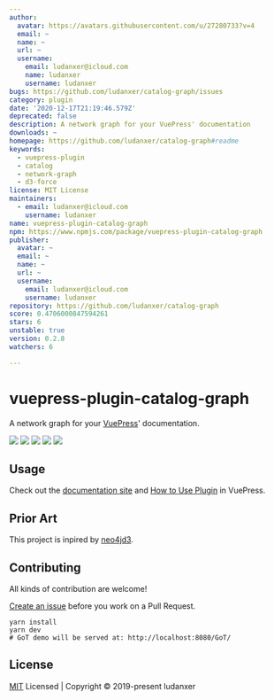 ```yaml
---
author:
  avatar: https://avatars.githubusercontent.com/u/27280733?v=4
  email: ~
  name: ~
  url: ~
  username:
    email: ludanxer@icloud.com
    name: ludanxer
    username: ludanxer
bugs: https://github.com/ludanxer/catalog-graph/issues
category: plugin
date: '2020-12-17T21:19:46.579Z'
deprecated: false
description: A network graph for your VuePress' documentation
downloads: ~
homepage: https://github.com/ludanxer/catalog-graph#readme
keywords:
  - vuepress-plugin
  - catalog
  - network-graph
  - d3-force
license: MIT License
maintainers:
  - email: ludanxer@icloud.com
    username: ludanxer
name: vuepress-plugin-catalog-graph
npm: https://www.npmjs.com/package/vuepress-plugin-catalog-graph
publisher:
  avatar: ~
  email: ~
  name: ~
  url: ~
  username:
    email: ludanxer@icloud.com
    username: ludanxer
repository: https://github.com/ludanxer/catalog-graph
score: 0.4706000847594261
stars: 6
unstable: true
version: 0.2.8
watchers: 6

---
```


# vuepress-plugin-catalog-graph

A network graph for your [VuePress](https://vuepress.vuejs.org/)' documentation.

<p align="left">
  <img src="https://badgen.net/npm/v/vuepress-plugin-catalog-graph" />
  <img src="https://badgen.net/badge/VuePress/1.3.0+/purple" />
  <img src="https://badgen.net/npm/license/vuepress-plugin-catalog-graph" />
  <img src="https://badgen.net/packagephobia/install/vuepress-plugin-catalog-graph" />
  <img src="https://badgen.net/github/last-commit/ludanxer/catalog-graph/master" />
</p>

## Usage

Check out the [documentation site](https://catalog-graph.netlify.com) and [How to Use Plugin](https://vuepress.vuejs.org/plugin/using-a-plugin.html#using-a-plugin) in VuePress.

## Prior Art

This project is inpired by [neo4jd3](https://github.com/eisman/neo4jd3).

## Contributing

All kinds of contribution are welcome!

[Create an issue](https://github.com/ludanxer/catalog-graph/issues/new) before you work on a Pull Request.

```shell
yarn install
yarn dev
# GoT demo will be served at: http://localhost:8080/GoT/
```

## License

[MIT](https://github.com/ludanxer/catalog-graph/blob/master/LICENSE) Licensed | Copyright © 2019-present ludanxer
